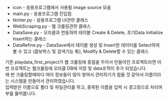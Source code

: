 * icon - 응용프로그램에서 사용될 image source 모음
* main.py - 응용프로그램 진입점
* tkinter.py - 응용프로그램 UI관련 클래스
* WebScraping.py - 웹 크롤링관련 클래스
* DataSave.py - 오라클과 연동하여 테이블 Create & Delete, 초기Data Initialize Insert하는 클래스
* DataRefine.py - DataSave에서 테이블 생성 및 Insert한 데이터를 Select하여 볼 수 있고 (콤보박스 및 검색기능 有), Modify & Delete할 수 있는 클래스

기존 playdata_first_project가 웹 크롤링에 중점을 두어서 만들어진 프로젝트라면 
이번 프로젝트는 웹크롤링에 오라클 DB에 저장 및 data조작이 추가 되었습니다.  
매 번 크롤링할때마다 여러 정보들이 많이 쌓여서 관리하기가 힘들 것 같아서 이름이라는 시스템을 만들어서 관리하였습니다.  
입력받은 이름으로 폴더 및 파일관리를 하고, 중복된 이름을 입력 시 경고창으로 처리여부를 물어봅니다.

